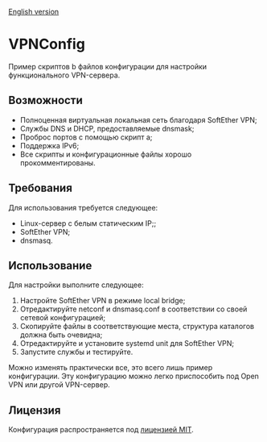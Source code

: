 [English version](README.md)

VPNConfig
=========

Пример скриптов b файлов конфигурации для настройки функционального VPN-сервера.

Возможности
-----------

* Полноценная виртуальная локальная сеть благодаря SoftEther VPN;
* Службы DNS и DHCP, предоставляемые dnsmask;
* Проброс портов с помощью скрипт а;
* Поддержка IPv6;
* Все скрипты и конфигурационные файлы хорошо прокомментированы.

Требования
----------

Для использования требуется следующее:
* Linux-сервер с белым статическим IP;;
* SoftEther VPN;
* dnsmasq.

Использование
----------

Для настройки выполните следующее:
1. Настройте SoftEther VPN в режиме local bridge;
2. Отредактируйте netconf и dnsmasq.conf в соответствии со своей сетевой конфигурацией;
3. Скопируйте файлы в соответствующие места, структура каталогов должна быть очевидна;
4. Отредактируйте и установите systemd unit для SoftEther VPN;
5. Запустите службы и тестируйте.

Можно изменять практически все, это всего лишь пример конфигурации.
Эту конфигурацию можно легко приспособить под Open VPN или другой VPN-сервер.

Лицензия
--------

Конфигурация распространяется под [лицензией MIT](LICENCE.md).

